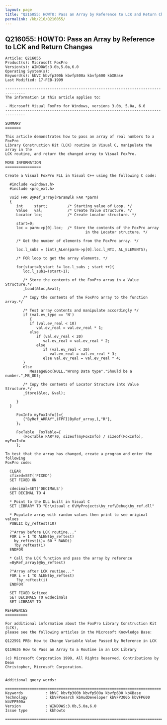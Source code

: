 ```yaml
---
layout: page
title: "Q216055: HOWTO: Pass an Array by Reference to LCK and Return Changes"
permalink: /kb/216/Q216055/
---
```


## Q216055: HOWTO: Pass an Array by Reference to LCK and Return Changes

	Article: Q216055
	Product(s): Microsoft FoxPro
	Version(s): WINDOWS:3.0b,5.0a,6.0
	Operating System(s): 
	Keyword(s): kbVC kbvfp300b kbvfp500a kbvfp600 kbXBase
	Last Modified: 17-FEB-1999
	
	-------------------------------------------------------------------------------
	The information in this article applies to:
	
	- Microsoft Visual FoxPro for Windows, versions 3.0b, 5.0a, 6.0 
	-------------------------------------------------------------------------------
	
	SUMMARY
	=======
	
	This article demonstrates how to pass an array of real numbers to a FoxPro
	Library Construction Kit (LCK) routine in Visual C, manipulate the array in the
	LCK routine, and return the changed array to Visual FoxPro.
	
	MORE INFORMATION
	================
	
	Create a Visual FoxPro FLL in Visual C++ using the following C code:
	
	  #include <windows.h>
	  #include <pro_ext.h>
	
	  void FAR ByRef_array(ParamBlk FAR *parm)
	  {
	     int     start;         /* Starting value of Loop. */ 
	     Value   val;           /* Create Value structure. */ 
	     Locator loc;           /* Create Locator structure. */ 
	
	     start=0;
	     loc = parm->p[0].loc;  /* Store the contents of the FoxPro array
	                                    in the Locator structure. */ 
	
	     /* Get the number of elements from the FoxPro array. */ 
	
	     loc.l_subs = (int)_ALen(parm->p[0].loc.l_NTI, AL_ELEMENTS);
	
	     /* FOR loop to get the array elements. */ 
	
	     for(start=0;start != loc.l_subs ; start ++){
	        loc.l_sub1=(start+1);
	
	        /* Store the contents of the FoxPro array in a Value Structure.*/ 
	        _Load(&loc,&val);
	
	        /* Copy the contents of the FoxPro array to the function array.*/ 
	  		
	        /* Test array contents and manipulate accordingly */ 
	        if (val.ev_type == 'N') 
	           {
	           if (val.ev_real < 10) 
	              val.ev_real = val.ev_real * 1;
	           else 
	              if (val.ev_real < 20) 
	                 val.ev_real = val.ev_real * 2;
	              else 
	                 if (val.ev_real < 30)
	                    val.ev_real = val.ev_real * 3;
	                 else val.ev_real = val.ev_real * 4;	
	        }
	        else
	           MessageBox(NULL,"Wrong Data type","Should be a number.",MB_OK);
	  		
	        /* Copy the contents of Locator Structure into Value Structure.*/ 
	        _Store(&loc, &val); 	 
	  		   
	     }		
	  }
	
	     FoxInfo myFoxInfo[]={
	        {"ByRef_ARRAY",(FPFI)ByRef_array,1,"R"},
	     };
	
	     FoxTable _FoxTable={
	        (FoxTable FAR*)0, sizeof(myFoxInfo) / sizeof(FoxInfo), myFoxInfo
	     };
	
	To test that the array has changed, create a program and enter the following
	FoxPro code:
	
	  CLEAR
	  cfixed=SET('FIXED')
	  SET FIXED ON
	
	  cdecimal=SET('DECIMALS')
	  SET DECIMAL TO 4
	
	  * Point to the DLL built in Visual C 
	  SET LIBRARY TO "D:\visual c 6\MyProjects\by_ref\Debug\by_ref.dll"
	
	  * Populate array with random values then print to see original values
	  PUBLIC by_reftest(10)
	
	  ?"Array before LCK routine..."
	  FOR i = 1 TO ALEN(by_reftest)
	  	by_reftest(i)= 60 * RAND()
	  	?by_reftest(i)
	  ENDFOR
	
	  * Call the LCK function and pass the array by reference
	  =ByRef_array(@by_reftest)
	
	  ?"Array after LCK routine..."
	  FOR i = 1 TO ALEN(by_reftest)
	     ?by_reftest(i)
	  ENDFOR
	
	  SET FIXED &cfixed
	  SET DECIMALS TO &cdecimals
	  SET LIBRARY TO
	
	REFERENCES
	==========
	
	For additional information about the FoxPro Library Construction Kit (LCK),
	please see the following articles in the Microsoft Knowledge Base:
	
	Q122591 PRB: How to Change Variable Value Passed by Reference in LCK
	
	Q119636 How to Pass an Array to a Routine in an LCK Library
	
	(c) Microsoft Corporation 1999, All Rights Reserved. Contributions by Dean
	Christopher, Microsoft Corporation.
	
	
	Additional query words:
	
	======================================================================
	Keywords          : kbVC kbvfp300b kbvfp500a kbvfp600 kbXBase 
	Technology        : kbVFPsearch kbAudDeveloper kbVFP300b kbVFP600 kbVFP500a
	Version           : WINDOWS:3.0b,5.0a,6.0
	Issue type        : kbhowto
	
	=============================================================================
	
